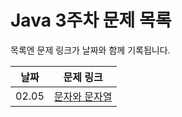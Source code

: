 # Java 3주차 문제 목록

목록엔 문제 링크가 날짜와 함께 기록됩니다.

|날짜|문제 링크|
|------|---|
|02.05|[문자와 문자열](https://www.acmicpc.net/problem/27866)
